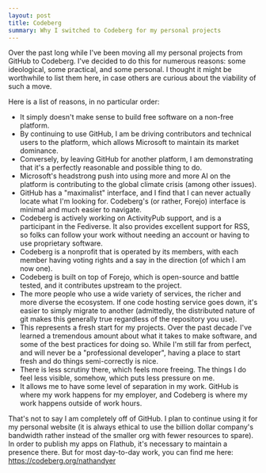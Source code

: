 ```yaml
---
layout: post
title: Codeberg
summary: Why I switched to Codeberg for my personal projects
---
```


Over the past long while I've been moving all my personal projects from GitHub to Codeberg. I've decided to do this for numerous reasons: some ideological, some practical, and some personal. I thought it might be worthwhile to list them here, in case others are curious about the viability of such a move.

Here is a list of reasons, in no particular order:

* It simply doesn't make sense to build free software on a non-free platform.
* By continuing to use GitHub, I am be driving contributors and technical users to the platform, which allows Microsoft to maintain its market dominance.
* Conversely, by leaving GitHub for another platform, I am demonstrating that it's a perfectly reasonable and possible thing to do.
* Microsoft's headstrong push into using more and more AI on the platform is contributing to the global climate crisis (among other issues).
* GitHub has a "maximalist" interface, and I find that I can never actually locate what I'm looking for. Codeberg's (or rather, Forejo) interface is minimal and much easier to navigate.
* Codeberg is actively working on ActivityPub support, and is a participant in the Fediverse. It also provides excellent support for RSS, so folks can follow your work without needing an account or having to use proprietary software.
* Codeberg is a nonprofit that is operated by its members, with each member having voting rights and a say in the direction (of which I am now one).
* Codeberg is built on top of Forejo, which is open-source and battle tested, and it contributes upstream to the project.
* The more people who use a wide variety of services, the richer and more diverse the ecosystem. If one code hosting service goes down, it's easier to simply migrate to another (admittedly, the distributed nature of git makes this generally true regardless of the repository you use).
* This represents a fresh start for my projects. Over the past decade I've learned a tremendous amount about what it takes to make software, and some of the best practices for doing so. While I'm still far from perfect, and will never be a "professional developer", having a place to start fresh and do things semi-correctly is nice.
* There is less scrutiny there, which feels more freeing. The things I do feel less visible, somehow, which puts less pressure on me.
* It allows me to have some level of separation in my work. GitHub is where my work happens for my employer, and Codeberg is where my work happens outside of work hours.

That's not to say I am completely off of GitHub. I plan to continue using it for my personal website (it is always ethical to use the billion dollar company's bandwidth rather instead of the smaller org with fewer resources to spare). In order to publish my apps on Flathub, it's necessary to maintain a presence there. But for most day-to-day work, you can find me here: https://codeberg.org/nathandyer
